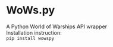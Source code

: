 # WoWs.py
A  Python World of Warships API wrapper  
Installation instruction:  
``pip install wowspy``  
